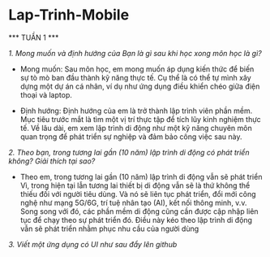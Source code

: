# Lap-Trinh-Mobile
*** TUẦN 1 *** 

*1. Mong muốn và định hướng của Bạn là gì sau khi học xong môn học là gì?*
- Mong muốn: Sau môn học, em mong muốn áp dụng kiến thức để biến sự tò mò ban đầu thành kỹ năng thực tế. 
Cụ thể là có thể tự mình xây dựng một dự án cá nhân, ví dụ như ứng dụng điều khiển chéo giữa điện thoại và laptop.

- Định hướng: Định hướng của em là trở thành lập trình viên phần mềm. 
Mục tiêu trước mắt là tìm một vị trí thực tập để tích lũy kinh nghiệm thực tế. 
Về lâu dài, em xem lập trình di động như một kỹ năng chuyên môn quan trọng để phát triển sự nghiệp và đảm bảo công việc sau này.

*2. Theo bạn, trong tương lai gần (10 năm) lập trình di động có phát triển không? Giải thích tại sao?*
- Theo em, trong tương lai gần (10 năm) lập trình di động vẫn sẽ phát triển
Vì, trong hiện tại lẫn tương lai thiết bị di động vẫn sẽ là thứ không thể thiếu đối với người tiêu dùng. 
Và nó sẽ liên tục phát triển, đổi mới công nghệ như mạng 5G/6G, trí tuệ nhân tạo (AI), kết nối thông minh, v.v.
Song song với đó, các phần mềm di động cũng cần được cập nhập liên tục để chạy theo sự phát triển đó. 
Điều này kéo theo lập trình di động vẫn sẽ phát triển nhằm phục nhu cầu của người dùng

*3. Viết một ứng dụng có UI như sau đẩy lên github*
